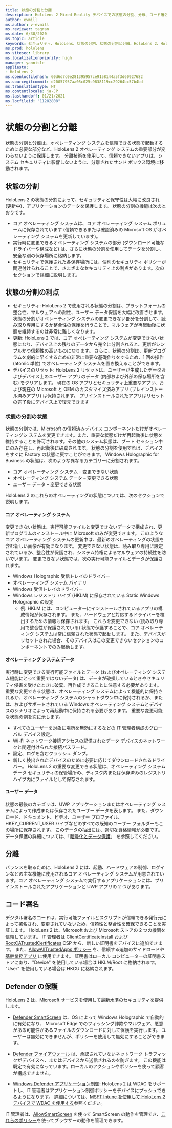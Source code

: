 ```yaml
---
title: 状態の分割と分離
description: HoloLens 2 Mixed Reality デバイスでの状態の分割、分離、コード署名、およびディフェンダー アプリケーションについて説明します。
author: evmill
ms.author: v-evmill
ms.reviewer: tagran
ms.date: 6/30/2020
ms.topic: article
keywords: セキュリティ、HoloLens、状態の分割、状態の分割と分離、HoloLens 2、HoloLens 2 セキュリティ、セキュリティの概要、セキュリティ アーキテクチャ、アーキテクチャ、HoloLens 2 アーキテクチャ
ms.prod: hololens
ms.sitesec: library
ms.localizationpriority: high
manager: yannisle
appliesto:
- HoloLens 2
ms.openlocfilehash: 60d6d7c0e281395957ce9158144a5f3d60927682
ms.sourcegitcommit: d20057957aa05c025c9838119cc29264bc57b4bd
ms.translationtype: HT
ms.contentlocale: ja-JP
ms.lasthandoff: 01/21/2021
ms.locfileid: "11282808"
---
```

# 状態の分割と分離

状態の分割と分離は、オペレーティング システムを信頼できる状態で起動するために必要な部分など、HoloLens 2 オペレーティング システムの重要部分が変わらないように保護します。 分離技術を使用して、信頼できないアプリは、システム セキュリティに影響しないように、分離されたサンド ボックス環境に移動されます。

## 状態の分割

HoloLens 2 の状態の分割によって、セキュリティと保守性は大幅に改良され (更新中)、アプリケーションのデータを保護します。  状態の分割の機能は次のとおりです。
  * コア オペレーティング システムは、コア オペレーティング システム ボリュームに保存されています (信頼できるまたは確認済みの Microsoft OS がオペレーティング システムを更新しています)。
  * 実行時に変更できるオペレーティング システムの部分 (ダウンロード可能なドライバーや構成など) は、さらに状態の分割を使用してデータを分割し、安全な別の保存場所に格納します。
  * セキュリティで保護された各保存場所には、個別のセキュリティ ポリシーが関連付けられることで、さまざまなセキュリティ上の利点があります。次のセクションで詳細に説明します。

## 状態の分割の利点

  * セキュリティ: HoloLens 2 で使用される状態の分割は、プラットフォームの整合性、マルウェアへの耐性、ユーザー データ保護を大幅に改善させます。 状態の分割がオペレーティング システムの変更できない部分を分割して、読み取り専用にするか整合性の保護を行うことで、マルウェアが再起動後に状態を維持するのは非常に難しくなります。 
  * 更新: HoloLens 2 では、コア オペレーティング システムが変更できない状態になり、デバイス上の残りのデータから完全に分割されると、更新がシンプルかつ信頼性の高いものになります。  さらに、状態の分割は、更新プログラムを劇的に早くするための非常に重要な基礎作りをするため、1 回の操作 (atomic 単位) でオペレーティング システムを置き換えることができます。
  * デバイスのリセット: HoloLens 2 リセットは、ユーザーが生成したデータおよびデバイス上のユーザー アプリのデータ (内部および外部の保存場所を含む) をクリアします。 現在の OS アプリとセキュリティ上重要なアプリ、および現在の Microsoft と OEM のカスタマイズ済みアプリ (プレインストール済みアプリ) は保持されます。 プリインストールされたアプリはリセットの完了後にデバイス上で復元できます

### 状態の分割の状態

状態の分割では、Microsoft の信頼済みデバイス コンポーネントだけがオペレーティングシ ステムを変更できます。また、重要な状態だけが再起動後に状態を維持することを許可されます。その他のシステム状態は、ブート セッション中にのみ存在し、再起動後に破棄されます。 状態の分割を使用すれば、デバイスをすぐに Factory の状態に戻すことができます。 Windows Holographic for Business の状態は、次のような異なるカテゴリーに分割されます。
  * コア オペレーティング システム – 変更できない状態
  * オペレーティング システム データ – 変更できる状態 
  * ユーザー データ – 変更できる状態

HoloLens 2 のこれらのオペレーティングの状態については、次のセクションで説明します。

#### コア オペレーティング システム

変更できない状態は、実行可能ファイルと変更できないデータで構成され、更新プログラムのインストール中に Microsoft のみが変更できます。 このようなコア オペレーティング システムの更新中は、最新のオペレーティングの状態を含む新しい画像が有効になります。
変更できない状態は、読み取り専用に設定されているか、整合性が保護され、システム特権によるマルウェアの持続性を防いでいます。 変更できない状態では、次の実行可能ファイルとデータが保護されます。
  * Windows Holographic 受信トレイのドライバー
  * オペレーティング システム バイナリ
  * Windows 受信トレイのドライバー
  * Windows レジストリ ハイブ (HKLM) に保存されている Static Windows Holographic の設定
    * 例: HKLM には、コンピューターにインストールされているアプリの構成情報が保存されます。 また、ハードウェアと対応するドライバーを検出するための情報も保存されます。
これらを変更できない (読み取り専用で整合性が保護されている) 状態で保護することで、コア オペレーティング システムは常に信頼された状態で起動します。 また、デバイスがリセットされた場合、そのデバイスはこの変更できないセクションのコンポーネントでのみ起動します。 

#### オペレーティング システム データ 

実行時に変更できる実行可能ファイルとデータ (およびオペレーティング システム機能にとって重要ではないデータ) は、データが破損しているときやセキュリティ侵害を受けたときに破棄、再作成できることに注意する必要があります。 重要な変更できる状態は、オペレーティング システムによって機能的に保持されるか、オペレーティング システムのシャットダウン中に保持されるか、または、およびサポートされている Windows オペレーティング システムとデバイスのシナリオによって再起動中に保持される必要があります。 重要な変更可能な状態の例を次に示します。
  * すべてのユーザーを対象に場所を無効にするなどの IT 管理者構成のグローバル デバイス設定。
  * Wi-Fi ネットワーク接続アクセスの記憶されたデータ デバイスのネットワークと関連付けられた接続パスワード。
  * 設定、ログを含むクラッシュ ダンプ。
  * 新しく検出されたデバイスのために必要に応じてダウンロードされるドライバー。
HoloLens 2 の重要な変更できる状態は、オペレーティング システム データ セキュリティの保管場所の、ディスク内または保存済みのレジストリ ハイブ内にファイルとして保存されます。

#### ユーザー データ

状態の最後のカテゴリは、UWP アプリケーションまたはオペレーティング システムによって作成または保存されたユーザー データを表します。 また、ダウンロード、ドキュメント、ビデオ、ユーザー プロファイル、HKEY_CURRENT_USER ハイブなどのすべての既知のユーザー フォルダーもこの場所に保存されます。 このデータの抽出には、適切な資格情報が必要です。データ保護の詳細については、「[暗号化とデータ保護](security-encryption-data-protection.md)」 を参照してください。

##  分離

バランスを取るために、HoloLens 2 には、起動、ハードウェアの制御、ログインなどの主な機能に使用されるコア オペレーティング システムが用意されています。コア オペレーティング システムで実行するアプリケーションには、プリインストールされたアプリケーションと UWP アプリの 2 つがあります。

## コード署名

デジタル署名のコードは、実行可能ファイルとスクリプトが信頼できる発行元によって署名され、変更されていないため、信頼性と整合性を確保できることを実証します。 HoloLens 2 は、Microsoft および Microsoft ストアの 2 つの機関を信頼しています。 IT 管理者は [ClientCertificateInstall](https://docs.microsoft.com/windows/client-management/mdm/clientcertificateinstall-csp) および [RootCATrustedCertificates](https://docs.microsoft.com/windows/client-management/mdm/rootcacertificates-csp) CSP から、新しい証明書をデバイスに追加できます。 また、[AllowAllTrustedApps ポリシー](https://docs.microsoft.com/windows/client-management/mdm/policy-csp-applicationmanagement#applicationmanagement-allowalltrustedapps) を、信頼する追加のサイドロードや [基幹業務アプリ](https://docs.microsoft.com/intune/apps/lob-apps-windows) に使用できます。 証明書はローカル コンピューターの証明書ストアにあり、"Device" を使用している場合は HKLM/Root に格納されます。 "User" を使用している場合は HKCU に格納されます。

## Defender の保護
HoloLens 2 は、Microsoft サービスを使用して最新水準のセキュリティを提供します。

* [Defender SmartScreen](https://docs.microsoft.com/windows/security/threat-protection/microsoft-defender-smartscreen/microsoft-defender-smartscreen-overview) は、OS によって Windows Holographic で自動的に有効になり、 Microsoft Edge でのフィッシング詐欺やマルウェア、悪意がある可能性があるファイルのダウンロードに対して保護を実行します。 ユーザーは無効にできませんが、ポリシーを使用して無効にすることができます。

* [Defender ファイアウォール](https://docs.microsoft.com/windows/security/threat-protection/windows-firewall/windows-firewall-with-advanced-security) は、承認されていないネットワーク トラフィックがデバイスへ、またはデバイスから送信されるのを防ぎます。 この機能は既定で有効になっています。ローカルのアクションやポリシーを使って顧客が構成できません。 

* [Windows Defender アプリケーション制御](https://docs.microsoft.com/windows/security/threat-protection/windows-defender-application-control/wdac-and-applocker-overview):  HoloLens 2 は WDAC をサポートし、IT 管理者はアプリケーション制御ポリシーをデバイスにプッシュできるようになります。 詳細については、[MSFT Intune を使用して HoloLens 2 デバイスで WDAC を使用する](https://docs.microsoft.com/mem/intune/configuration/custom-profile-hololens)参照ください。 

IT 管理者は、[AllowSmartScreen](https://docs.microsoft.com/windows/client-management/mdm/policy-csp-browser#browser-allowsmartscreen) を使って SmartScreen の動作を管理でき、[これらのポリシー](https://docs.microsoft.com/windows/client-management/mdm/policy-csps-supported-by-hololens2)を使ってブラウザーの動作を管理できます。 

